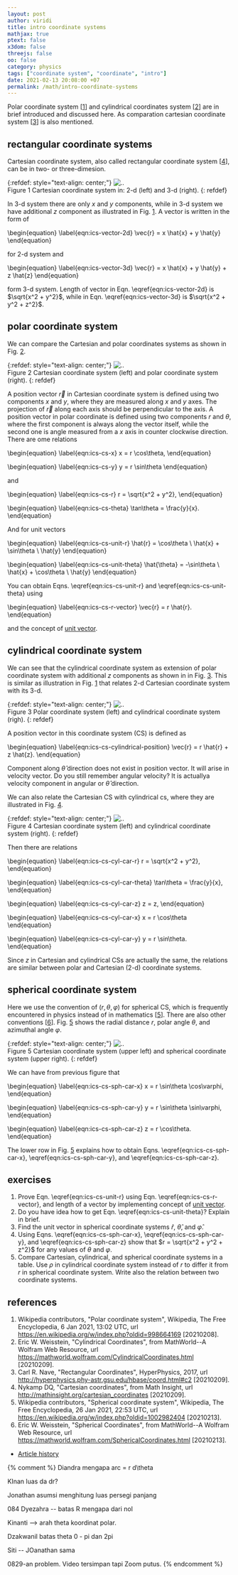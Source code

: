 ```yaml
---
layout: post
author: viridi
title: intro coordinate systems
mathjax: true
ptext: false
x3dom: false
threejs: false
oo: false
category: physics
tags: ["coordinate system", "coordinate", "intro"]
date: 2021-02-13 20:08:00 +07
permalink: /math/intro-coordinate-systems
---
```

Polar coordinate system [[1](#ref1)] and cylindrical coordinates system [[2](#ref2)] are in brief introduced and discussed here. As comparation cartesian coordinate system [[3](#ref3)] is also mentioned.


## rectangular coordinate systems
Cartesian coordinate system, also called rectangular coordinate system [[4](#ref4)], can be in two- or three-dimesion.

{:refdef: style="text-align: center;"}
![..](/assets/img/math/cs/cs-cartesian-cartesian.png)
<br />
Figure <a name="fig:ics-cartesian-cartesian">1</a> Cartesian coordinate system in: 2-d (left) and 3-d (right).
{: refdef}

In 3-d system there are only $x$ and $y$ components, while in 3-d system we have additional $z$ component as illustrated in Fig. <a href="#fig:ics-cartesian-cartesian">1</a>. A vector is written in the form of

\begin{equation}
\label{eqn:ics-vector-2d}
\vec{r} = x \hat{x} + y \hat{y}
\end{equation}

for 2-d system and

\begin{equation}
\label{eqn:ics-vector-3d}
\vec{r} = x \hat{x} + y \hat{y} + z \hat{z}
\end{equation}

form 3-d system. Length of vector in Eqn. \eqref{eqn:ics-vector-2d} is $\sqrt{x^2 + y^2}$, while in Eqn. \eqref{eqn:ics-vector-3d} is $\sqrt{x^2 + y^2 + z^2}$.


## polar coordinate system
We can compare the Cartesian and polar coordinates systems as shown in Fig. <a href="#fig:ics-cs-xy-rtheta">2</a>.

{:refdef: style="text-align: center;"}
![..](/assets/img/math/cs/cs-xy-rtheta.png)
<br />
Figure <a name="fig:ics-cs-xy-rtheta">2</a> Cartesian coordinate system (left) and polar coordinate system (right).
{: refdef}

A position vector $\vec{r}$ in Cartesian coordinate system is defined using two components $x$ and $y$, where they are measured along $x$ and $y$ axes. The projection of $\vec{r}$ along each axis should be perpendicular to the axis. A position vector in polar coordinate is defined using two components $r$ and $\theta$, where the first component is always along the vector itself, while the second one is angle measured from a $x$ axis in counter clockwise direction. There are ome relations

\begin{equation}
\label{eqn:ics-cs-x}
x = r \cos\theta,
\end{equation}

\begin{equation}
\label{eqn:ics-cs-y}
y = r \sin\theta
\end{equation}

and

\begin{equation}
\label{eqn:ics-cs-r}
r = \sqrt{x^2 + y^2},
\end{equation}

\begin{equation}
\label{eqn:ics-cs-theta}
\tan\theta = \frac{y}{x}.
\end{equation}

And for unit vectors

\begin{equation}
\label{eqn:ics-cs-unit-r}
\hat{r} = \cos\theta \ \hat{x} + \sin\theta \ \hat{y}
\end{equation}

\begin{equation}
\label{eqn:ics-cs-unit-theta}
\hat{\theta} = -\sin\theta \ \hat{x} + \cos\theta \ \hat{y}
\end{equation}

You can obtain Eqns. \eqref{eqn:ics-cs-unit-r} and \eqref{eqn:ics-cs-unit-theta} using 

\begin{equation}
\label{eqn:ics-cs-r-vector}
\vec{r} = r \hat{r}.
\end{equation}

and the concept of [unit vector](/math/unit-vector).


## cylindrical coordinate system
We can see that the cylindrical coordinate system as extension of polar coordinate system with additional $z$ components as shown in in Fig. <a href="#fig:ics-cs-polar-cylindrical">3</a>. This is similar as illustration in Fig. <a href="#fig:ics-cartesian-cartesian">1</a> that relates 2-d Cartesian coordinate system with its 3-d.

{:refdef: style="text-align: center;"}
![..](/assets/img/math/cs/cs-polar-cylindrical.png)
<br />
Figure <a name="fig:ics-cs-polar-cylindrical">3</a> Polar coordinate system (left) and cylindrical coordinate system (righ).
{: refdef}

A position vector in this coordinate system (CS) is defined as

\begin{equation}
\label{eqn:ics-cs-cylindrical-position}
\vec{r} = r \hat{r} + z \hat{z}.
\end{equation}

Component along $\hat{\theta}$ direction does not exist in position vector. It will arise in velocity vector. Do you still remember angular velocity? It is actuallya velocity component in angular or $\hat{\theta}$ direction.

We can also relate the Cartesian CS with cylindrical cs, where they are illustrated in Fig. <a href="#fig:ics-cs-cartesian-cylindrical">4</a>.

{:refdef: style="text-align: center;"}
![..](/assets/img/math/cs/cs-cartesian-cylindrical.png)
<br />
Figure <a name="fig:ics-cs-cartesian-cylindrical">4</a> Cartesian coordinate system (left) and cylindrical coordinate system (right).
{: refdef}

Then there are relations

\begin{equation}
\label{eqn:ics-cs-cyl-car-r}
r = \sqrt{x^2 + y^2},
\end{equation}

\begin{equation}
\label{eqn:ics-cs-cyl-car-theta}
\tan\theta = \frac{y}{x},
\end{equation}

\begin{equation}
\label{eqn:ics-cs-cyl-car-z}
z = z,
\end{equation}

\begin{equation}
\label{eqn:ics-cs-cyl-car-x}
x = r \cos\theta
\end{equation}

\begin{equation}
\label{eqn:ics-cs-cyl-car-y}
y = r \sin\theta.
\end{equation}

Since $z$ in Cartesian and cylindrical CSs are actually the same, the relations are similar between polar and Cartesian (2-d) coordinate systems.


## spherical coordinate system
Here we use the convention of $(r, \theta, \varphi)$ for spherical CS, which is frequently encountered in physics instead of in mathematics [[5](#ref5)]. There are also other conventions [[6](#ref6)]. Fig. <a href="#fig:ics-cs-cartesian-spherical">5</a> shows the radial distance $r$, polar angle $\theta$, and azimuthal angle $\varphi$.

{:refdef: style="text-align: center;"}
![..](/assets/img/math/cs/cs-cartesian-spherical.png)
<br />
Figure <a name="fig:ics-cs-cartesian-spherical">5</a> Cartesian coordinate system (upper left) and spherical coordinate system (upper right).
{: refdef}

We can have from previous figure that

\begin{equation}
\label{eqn:ics-cs-sph-car-x}
x = r \sin\theta \cos\varphi,
\end{equation}

\begin{equation}
\label{eqn:ics-cs-sph-car-y}
y = r \sin\theta \sin\varphi,
\end{equation}

\begin{equation}
\label{eqn:ics-cs-sph-car-z}
z = r \cos\theta.
\end{equation}

The lower row in Fig. <a href="#fig:ics-cs-cartesian-spherical">5</a> explains how to obtain Eqns. \eqref{eqn:ics-cs-sph-car-x}, \eqref{eqn:ics-cs-sph-car-y}, and \eqref{eqn:ics-cs-sph-car-z}.


## exercises
1. Prove Eqn. \eqref{eqn:ics-cs-unit-r} using Eqn. \eqref{eqn:ics-cs-r-vector}, and length of a vector by implementing concept of [unit vector](/math/unit-vector).
2. Do you have idea how to get Eqn. \eqref{eqn:ics-cs-unit-theta}? Explain in brief.
3. Find the unit vector in spherical coordinate systems $\hat{r}$, $\hat{\theta}$, and $\hat{\varphi}$.
4. Using Eqns. \eqref{eqn:ics-cs-sph-car-x}, \eqref{eqn:ics-cs-sph-car-y}, and \eqref{eqn:ics-cs-sph-car-z} show that $r = \sqrt{x^2 + y^2 + z^2}$ for any values of $\theta$ and $\varphi$.
5. Compare Cartesian, cylindrical, and spherical coordinate systems in a table. Use $\rho$ in cylindrical coordinate system instead of $r$ to differ it from $r$ in spherical coordinate system. Write also the relation between two coordinate systems.


## references
1. <a name="ref1"></a>Wikipedia contributors, "Polar coordinate system", Wikipedia, The Free Encyclopedia, 6 Jan 2021, 13:02 UTC, url <https://en.wikipedia.org/w/index.php?oldid=998664169> [20210208].
2. <a name="ref2"></a>Eric W. Weisstein, "Cylindrical Coordinates", from MathWorld--A Wolfram Web Resource, url  <https://mathworld.wolfram.com/CylindricalCoordinates.html> [20210209].
3. <a name="ref3"></a>Carl R. Nave, "Rectangular Coordinates", HyperPhysics, 2017, url <http://hyperphysics.phy-astr.gsu.edu/hbase/coord.html#c2> [20210209].
4. <a name="ref4"></a>Nykamp DQ, "Cartesian coordinates", from Math Insight, url <http://mathinsight.org/cartesian_coordinates> [20210209].
5. <a name="ref5"></a>Wikipedia contributors, "Spherical coordinate system", Wikipedia, The Free Encyclopedia, 26 Jan 2021, 22:53 UTC, url <https://en.wikipedia.org/w/index.php?oldid=1002982404> [20210213].
6. <a name="ref6"></a>Eric W. Weisstein, "Spherical Coordinates", from MathWorld--A Wolfram Web Resource, url <https://mathworld.wolfram.com/SphericalCoordinates.html> [20210213].

+ [Article history](https://github.com/butiran/butiran.github.io/commits/master/_posts/math/2021-02-09-intro-coordinate-systems.md)



{% comment %}
Diandra
mengapa arc = r d\theta

KInan
luas da dr?

Jonathan
asumsi menghitung luas persegi panjang

084 Dyezahra -- batas R mengapa dari nol

Kinanti --> arah theta koordinat polar.

Dzakwanil batas theta 0 - pi dan 2pi

Siti -- JOanathan sama

0829-an problem. Video tersimpan tapi Zoom putus.
{% endcomment %}
